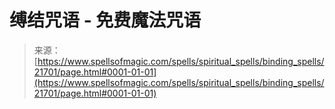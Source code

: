 <!--yml

category: 未分类

date: 2024-06-12 19:05:26

-->

# 缚结咒语 - 免费魔法咒语

> 来源：[https://www.spellsofmagic.com/spells/spiritual_spells/binding_spells/21701/page.html#0001-01-01](https://www.spellsofmagic.com/spells/spiritual_spells/binding_spells/21701/page.html#0001-01-01)
